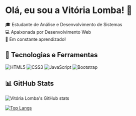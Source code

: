 # Olá, eu sou a Vitória Lomba! 👋

🎓 Estudante de Análise e Desenvolvimento de Sistemas  
💻 Apaixonada por Desenvolvimento Web  
🚀 Em constante aprendizado!

## 🔧 Tecnologias e Ferramentas
![HTML5](https://img.shields.io/badge/HTML5-E34F26?style=for-the-badge&logo=html5&logoColor=white)
![CSS3](https://img.shields.io/badge/CSS3-1572B6?style=for-the-badge&logo=css3&logoColor=white)
![JavaScript](https://img.shields.io/badge/JavaScript-F7DF1E?style=for-the-badge&logo=javascript&logoColor=black)
![Bootstrap](https://img.shields.io/badge/Bootstrap-7952B3?style=for-the-badge&logo=bootstrap&logoColor=white)


## 📊 GitHub Stats
![Vitória Lomba's GitHub stats](https://github-readme-stats.vercel.app/api?username=vitorialomba&show_icons=true&theme=dark)


[![Top Langs](https://github-readme-stats.vercel.app/api/top-langs/?username=vitorialomba&layout=compact&theme=dark)](https://github.com/vitorialomba)
